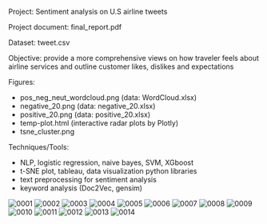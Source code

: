 Project: Sentiment analysis on U.S airline tweets 

Project document: final_report.pdf 

Dataset: tweet.csv

Objective: 
provide a more comprehensive views on how traveler feels about airline services 
and outline customer likes, dislikes and expectations

Figures: 
- pos_neg_neut_wordcloud.png (data: WordCloud.xlsx)
- negative_20.png (data: negative_20.xlsx)
- positive_20.png (data: positive_20.xlsx)
- temp-plot.html (interactive radar plots by Plotly)
- tsne_cluster.png 

Techniques/Tools: 
- NLP, logistic regression, naive bayes, SVM, XGboost
- t-SNE plot, tableau, data visualization python libraries 
- text preprocessing for sentiment analysis 
- keyword analysis (Doc2Vec, gensim) 

![0001](https://user-images.githubusercontent.com/89289320/163649479-35296ccc-cc6b-4006-882c-456381128f98.jpg)
![0002](https://user-images.githubusercontent.com/89289320/163649481-0f7cd5e0-1588-437e-8dc9-e96bf1329453.jpg)
![0003](https://user-images.githubusercontent.com/89289320/163649482-6c3e0ddb-a117-4aa2-ab79-77e49a126411.jpg)
![0004](https://user-images.githubusercontent.com/89289320/163649485-d8a4015b-9399-47ea-870e-369356a8e756.jpg)
![0005](https://user-images.githubusercontent.com/89289320/163649487-76dcd08d-fd28-41d6-8a0e-403d40f27c95.jpg)
![0006](https://user-images.githubusercontent.com/89289320/163649488-d245103e-8926-4efe-90f9-da59ea04632e.jpg)
![0007](https://user-images.githubusercontent.com/89289320/163649489-47b73fd6-3ba9-44a5-a279-8eab985c1978.jpg)
![0008](https://user-images.githubusercontent.com/89289320/163649491-511cd2e0-b40a-479d-99b5-e7bb5e743eb2.jpg)
![0009](https://user-images.githubusercontent.com/89289320/163649494-566a0fc4-7f39-4eab-98d7-e664c6a13b2a.jpg)
![0010](https://user-images.githubusercontent.com/89289320/163649495-174eca2a-12b7-4f81-a066-ac7cf16f6497.jpg)
![0011](https://user-images.githubusercontent.com/89289320/163649497-f5f01312-7520-4a6f-8bd2-0423b1102c35.jpg)
![0012](https://user-images.githubusercontent.com/89289320/163649499-67e0c142-50e9-484a-ad71-5aa1a493090f.jpg)
![0013](https://user-images.githubusercontent.com/89289320/163649500-4f81bcf7-dd8c-464c-8075-83686e89e448.jpg)
![0014](https://user-images.githubusercontent.com/89289320/163649502-9124c2bf-b1f1-4c10-8c8d-ff4168c44e7c.jpg)
